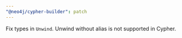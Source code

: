 ```yaml
---
"@neo4j/cypher-builder": patch
---
```


Fix types in `Unwind`. Unwind without alias is not supported in Cypher.

